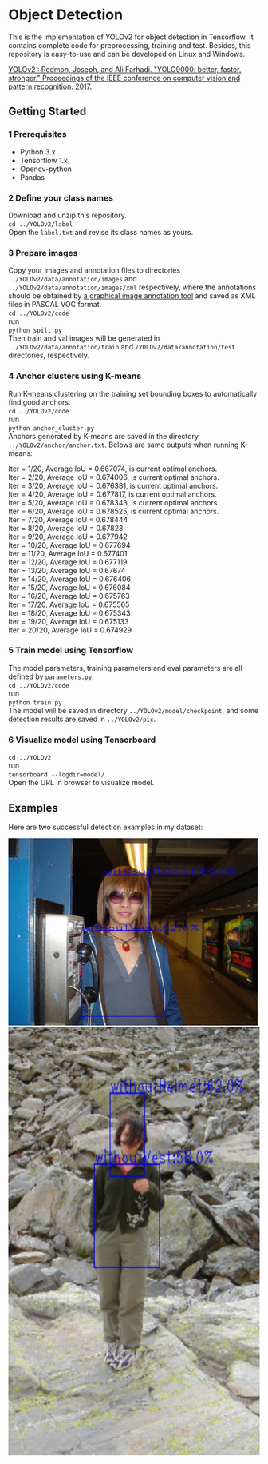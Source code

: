 # Object Detection
This is the implementation of YOLOv2 for object detection in Tensorflow. It contains complete code for preprocessing, training and test. Besides, this repository is easy-to-use and can be developed on Linux and Windows.  

[YOLOv2 : Redmon, Joseph, and Ali Farhadi. "YOLO9000: better, faster, stronger." Proceedings of the IEEE conference on computer vision and pattern recognition. 2017.](https://arxiv.org/abs/1612.08242)

## Getting Started
### 1 Prerequisites  
* Python 3.x  
* Tensorflow  1.x  
* Opencv-python  
* Pandas  

### 2 Define your class names  
Download  and unzip this repository.  
`cd ../YOLOv2/label`  
Open the `label.txt` and revise its class names as yours.  

### 3 Prepare images  
Copy your images and annotation files to directories `../YOLOv2/data/annotation/images` and `../YOLOv2/data/annotation/images/xml` respectively, where the annotations should be obtained by [a graphical image annotation tool](https://github.com/tzutalin/labelImg) and  saved as XML files in PASCAL VOC format.  
`cd ../YOLOv2/code`  
run  
`python spilt.py`  
Then train and val images will be generated in  `../YOLOv2/data/annotation/train` and  `/YOLOv2/data/annotation/test` directories, respectively.  

### 4 Anchor clusters using K-means  
Run K-means clustering on the training set bounding boxes to automatically find good anchors.  
`cd ../YOLOv2/code`  
run  
`python anchor_cluster.py`  
Anchors generated by K-means are saved in the directory `../YOLOv2/anchor/anchor.txt`. Belows are same outputs when running K-means:

Iter = 1/20, Average IoU = 0.667074, is current optimal anchors.  
Iter = 2/20, Average IoU = 0.674006, is current optimal anchors.  
Iter = 3/20, Average IoU = 0.676381, is current optimal anchors.  
Iter = 4/20, Average IoU = 0.677817, is current optimal anchors.  
Iter = 5/20, Average IoU = 0.678343, is current optimal anchors.  
Iter = 6/20, Average IoU = 0.678525, is current optimal anchors.  
Iter = 7/20, Average IoU = 0.678444  
Iter = 8/20, Average IoU = 0.67823  
Iter = 9/20, Average IoU = 0.677942  
Iter = 10/20, Average IoU = 0.677694  
Iter = 11/20, Average IoU = 0.677401  
Iter = 12/20, Average IoU = 0.677119  
Iter = 13/20, Average IoU = 0.67674  
Iter = 14/20, Average IoU = 0.676406  
Iter = 15/20, Average IoU = 0.676084  
Iter = 16/20, Average IoU = 0.675763  
Iter = 17/20, Average IoU = 0.675565  
Iter = 18/20, Average IoU = 0.675343  
Iter = 19/20, Average IoU = 0.675133  
Iter = 20/20, Average IoU = 0.674929  

### 5 Train model using Tensorflow  
The model parameters, training parameters and eval parameters are all defined by `parameters.py`.  
`cd ../YOLOv2/code`  
run  
`python train.py`  
The model will be saved in directory `../YOLOv2/model/checkpoint`, and some detection results are saved in `../YOLOv2/pic`. 
 
### 6 Visualize model using Tensorboard  
`cd ../YOLOv2`  
run  
`tensorboard --logdir=model/`   
Open the URL in browser to visualize model.  

## Examples  
Here are two successful detection examples in my dataset:   

![Image](https://github.com/xiaogangLi/tensorflow-Darknet-YOLOv2/blob/master/YOLOv2/pic/example1.jpg)
![Image](https://github.com/xiaogangLi/tensorflow-Darknet-YOLOv2/blob/master/YOLOv2/pic/example0.jpg)
